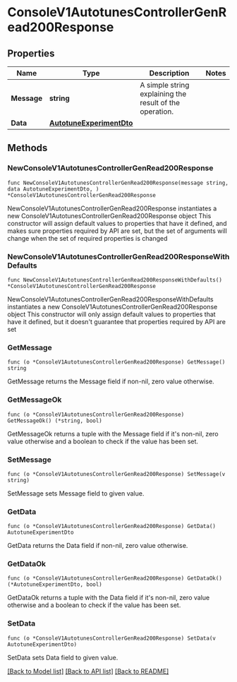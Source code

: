 # ConsoleV1AutotunesControllerGenRead200Response

## Properties

Name | Type | Description | Notes
------------ | ------------- | ------------- | -------------
**Message** | **string** | A simple string explaining the result of the operation. | 
**Data** | [**AutotuneExperimentDto**](AutotuneExperimentDto.md) |  | 

## Methods

### NewConsoleV1AutotunesControllerGenRead200Response

`func NewConsoleV1AutotunesControllerGenRead200Response(message string, data AutotuneExperimentDto, ) *ConsoleV1AutotunesControllerGenRead200Response`

NewConsoleV1AutotunesControllerGenRead200Response instantiates a new ConsoleV1AutotunesControllerGenRead200Response object
This constructor will assign default values to properties that have it defined,
and makes sure properties required by API are set, but the set of arguments
will change when the set of required properties is changed

### NewConsoleV1AutotunesControllerGenRead200ResponseWithDefaults

`func NewConsoleV1AutotunesControllerGenRead200ResponseWithDefaults() *ConsoleV1AutotunesControllerGenRead200Response`

NewConsoleV1AutotunesControllerGenRead200ResponseWithDefaults instantiates a new ConsoleV1AutotunesControllerGenRead200Response object
This constructor will only assign default values to properties that have it defined,
but it doesn't guarantee that properties required by API are set

### GetMessage

`func (o *ConsoleV1AutotunesControllerGenRead200Response) GetMessage() string`

GetMessage returns the Message field if non-nil, zero value otherwise.

### GetMessageOk

`func (o *ConsoleV1AutotunesControllerGenRead200Response) GetMessageOk() (*string, bool)`

GetMessageOk returns a tuple with the Message field if it's non-nil, zero value otherwise
and a boolean to check if the value has been set.

### SetMessage

`func (o *ConsoleV1AutotunesControllerGenRead200Response) SetMessage(v string)`

SetMessage sets Message field to given value.


### GetData

`func (o *ConsoleV1AutotunesControllerGenRead200Response) GetData() AutotuneExperimentDto`

GetData returns the Data field if non-nil, zero value otherwise.

### GetDataOk

`func (o *ConsoleV1AutotunesControllerGenRead200Response) GetDataOk() (*AutotuneExperimentDto, bool)`

GetDataOk returns a tuple with the Data field if it's non-nil, zero value otherwise
and a boolean to check if the value has been set.

### SetData

`func (o *ConsoleV1AutotunesControllerGenRead200Response) SetData(v AutotuneExperimentDto)`

SetData sets Data field to given value.



[[Back to Model list]](../README.md#documentation-for-models) [[Back to API list]](../README.md#documentation-for-api-endpoints) [[Back to README]](../README.md)


